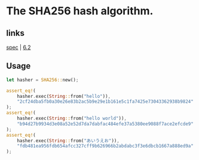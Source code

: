 # The SHA256 hash algorithm.
## links
[spec](https://csrc.nist.gov/csrc/media/publications/fips/180/2/archive/2002-08-01/documents/fips180-2.pdf)  | [6.2](https://csrc.nist.gov/csrc/media/publications/fips/180/2/archive/2002-08-01/documents/fips180-2.pdf#page=23)

## Usage
```rs
let hasher = SHA256::new();

assert_eq!(
    hasher.exec(String::from("hello")),
    "2cf24dba5fb0a30e26e83b2ac5b9e29e1b161e5c1fa7425e73043362938b9824"
);
assert_eq!(
    hasher.exec(String::from("hello world")),
    "b94d27b9934d3e08a52e52d7da7dabfac484efe37a5380ee9088f7ace2efcde9"
);
assert_eq!(
    hasher.exec(String::from("あいうえお")),
    "fdb481ea956fdb654afcc327cff9b626966b2abdabc3f3e6dbcb1667a888ed9a"
);
```